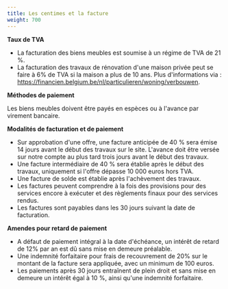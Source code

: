 ```yaml
---
title: Les centimes et la facture
weight: 700
---
```

**Taux de TVA**

- La facturation des biens meubles est soumise à un régime de TVA de 21 %.
- La facturation des travaux de rénovation d'une maison privée peut se faire à 6% de TVA si la maison a plus de 10 ans. Plus d'informations via : <https://financien.belgium.be/nl/particulieren/woning/verbouwen>.

**Méthodes de paiement**

Les biens meubles doivent être payés en espèces ou à l'avance par virement bancaire.

**Modalités de facturation et de paiement**

- Sur approbation d'une offre, une facture anticipée de 40 % sera émise 14 jours avant le début des travaux sur le site. L'avance doit être versée sur notre compte au plus tard trois jours avant le début des travaux.
- Une facture intermédiaire de 40 % sera établie après le début des travaux, uniquement si l'offre dépasse 10 000 euros hors TVA.
- Une facture de solde est établie après l'achèvement des travaux.
- Les factures peuvent comprendre à la fois des provisions pour des services encore à exécuter et des règlements finaux pour des services rendus.
- Les factures sont payables dans les 30 jours suivant la date de facturation.

**Amendes pour retard de paiement**

- A défaut de paiement intégral à la date d'échéance, un intérêt de retard de 12% par an est dû sans mise en demeure préalable.
- Une indemnité forfaitaire pour frais de recouvrement de 20% sur le montant de la facture sera appliquée, avec un minimum de 100 euros.
- Les paiements après 30 jours entraînent de plein droit et sans mise en demeure un intérêt égal à 10 %, ainsi qu'une indemnité forfaitaire.
